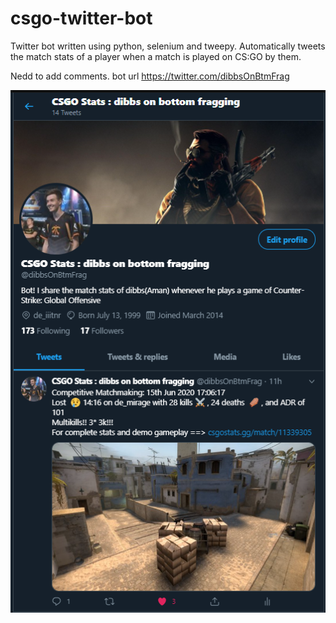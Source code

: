 # csgo-twitter-bot
Twitter bot written using python, selenium and tweepy. Automatically tweets the match stats of a player when a match is played on CS:GO by them.

Nedd to add comments.
bot url https://twitter.com/dibbsOnBtmFrag

![Alt text](example.png?raw=true "Example")
